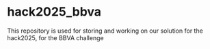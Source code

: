 # hack2025_bbva
This repository is used for storing and working on our solution for the hack2025, for the BBVA challenge
